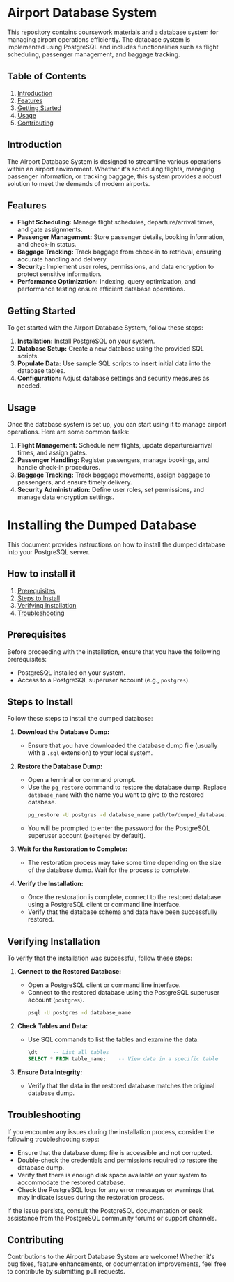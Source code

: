# Airport Database System

This repository contains coursework materials and a database system for managing airport operations efficiently. The database system is implemented using PostgreSQL and includes functionalities such as flight scheduling, passenger management, and baggage tracking.

## Table of Contents

1. [Introduction](#introduction)
2. [Features](#features)
3. [Getting Started](#getting-started)
4. [Usage](#usage)
5. [Contributing](#contributing)

## Introduction

The Airport Database System is designed to streamline various operations within an airport environment. Whether it's scheduling flights, managing passenger information, or tracking baggage, this system provides a robust solution to meet the demands of modern airports.

## Features

- **Flight Scheduling:** Manage flight schedules, departure/arrival times, and gate assignments.
- **Passenger Management:** Store passenger details, booking information, and check-in status.
- **Baggage Tracking:** Track baggage from check-in to retrieval, ensuring accurate handling and delivery.
- **Security:** Implement user roles, permissions, and data encryption to protect sensitive information.
- **Performance Optimization:** Indexing, query optimization, and performance testing ensure efficient database operations.

## Getting Started

To get started with the Airport Database System, follow these steps:

1. **Installation:** Install PostgreSQL on your system.
2. **Database Setup:** Create a new database using the provided SQL scripts.
3. **Populate Data:** Use sample SQL scripts to insert initial data into the database tables.
4. **Configuration:** Adjust database settings and security measures as needed.

## Usage

Once the database system is set up, you can start using it to manage airport operations. Here are some common tasks:

1. **Flight Management:** Schedule new flights, update departure/arrival times, and assign gates.
2. **Passenger Handling:** Register passengers, manage bookings, and handle check-in procedures.
3. **Baggage Tracking:** Track baggage movements, assign baggage to passengers, and ensure timely delivery.
4. **Security Administration:** Define user roles, set permissions, and manage data encryption settings.

# Installing the Dumped Database

This document provides instructions on how to install the dumped database into your PostgreSQL server.

## How to install it

1. [Prerequisites](#prerequisites)
2. [Steps to Install](#steps-to-install)
3. [Verifying Installation](#verifying-installation)
4. [Troubleshooting](#troubleshooting)

## Prerequisites

Before proceeding with the installation, ensure that you have the following prerequisites:

- PostgreSQL installed on your system.
- Access to a PostgreSQL superuser account (e.g., `postgres`).

## Steps to Install

Follow these steps to install the dumped database:

1. **Download the Database Dump:**
   - Ensure that you have downloaded the database dump file (usually with a `.sql` extension) to your local system.

2. **Restore the Database Dump:**
   - Open a terminal or command prompt.
   - Use the `pg_restore` command to restore the database dump. Replace `database_name` with the name you want to give to the restored database.
     ```bash
     pg_restore -U postgres -d database_name path/to/dumped_database.sql
     ```
   - You will be prompted to enter the password for the PostgreSQL superuser account (`postgres` by default).

3. **Wait for the Restoration to Complete:**
   - The restoration process may take some time depending on the size of the database dump. Wait for the process to complete.

4. **Verify the Installation:**
   - Once the restoration is complete, connect to the restored database using a PostgreSQL client or command line interface.
   - Verify that the database schema and data have been successfully restored.

## Verifying Installation

To verify that the installation was successful, follow these steps:

1. **Connect to the Restored Database:**
   - Open a PostgreSQL client or command line interface.
   - Connect to the restored database using the PostgreSQL superuser account (`postgres`).
     ```bash
     psql -U postgres -d database_name
     ```

2. **Check Tables and Data:**
   - Use SQL commands to list the tables and examine the data.
     ```sql
     \dt     -- List all tables
     SELECT * FROM table_name;    -- View data in a specific table
     ```

3. **Ensure Data Integrity:**
   - Verify that the data in the restored database matches the original database dump.

## Troubleshooting

If you encounter any issues during the installation process, consider the following troubleshooting steps:

- Ensure that the database dump file is accessible and not corrupted.
- Double-check the credentials and permissions required to restore the database dump.
- Verify that there is enough disk space available on your system to accommodate the restored database.
- Check the PostgreSQL logs for any error messages or warnings that may indicate issues during the restoration process.

If the issue persists, consult the PostgreSQL documentation or seek assistance from the PostgreSQL community forums or support channels.


## Contributing

Contributions to the Airport Database System are welcome! Whether it's bug fixes, feature enhancements, or documentation improvements, feel free to contribute by submitting pull requests.
